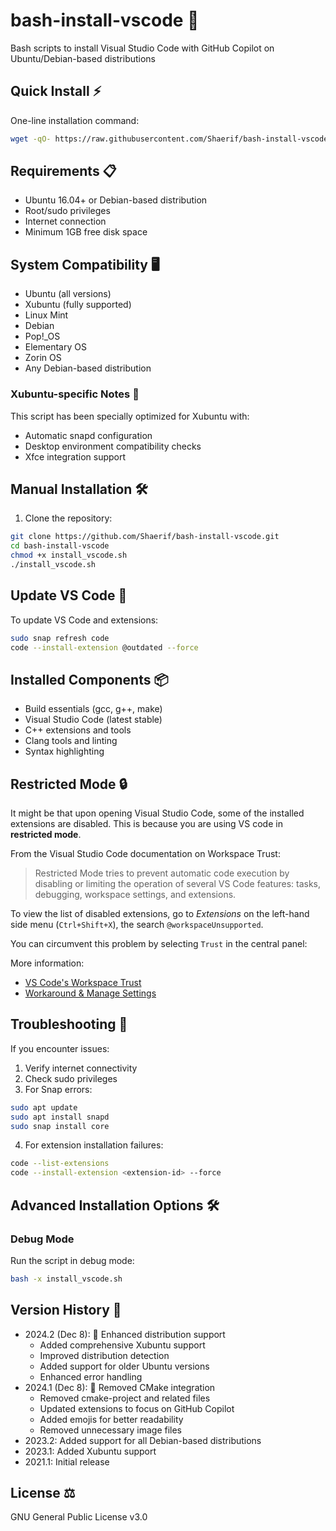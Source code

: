 # bash-install-vscode 🚀
Bash scripts to install Visual Studio Code with GitHub Copilot on Ubuntu/Debian-based distributions

## Quick Install ⚡
One-line installation command:
```bash
wget -qO- https://raw.githubusercontent.com/Shaerif/bash-install-vscode/refs/heads/main/install_vscode.sh | sudo bash
```

## Requirements 📋
- Ubuntu 16.04+ or Debian-based distribution 
- Root/sudo privileges
- Internet connection
- Minimum 1GB free disk space

## System Compatibility 🖥️
- Ubuntu (all versions)
- Xubuntu (fully supported) 
- Linux Mint
- Debian
- Pop!_OS
- Elementary OS
- Zorin OS
- Any Debian-based distribution

### Xubuntu-specific Notes 🎯
This script has been specially optimized for Xubuntu with:
- Automatic snapd configuration
- Desktop environment compatibility checks
- Xfce integration support

## Manual Installation 🛠️
1. Clone the repository:
```bash
git clone https://github.com/Shaerif/bash-install-vscode.git
cd bash-install-vscode
chmod +x install_vscode.sh
./install_vscode.sh
```

## Update VS Code 🔄
To update VS Code and extensions:
```bash
sudo snap refresh code
code --install-extension @outdated --force
```

## Installed Components 📦
- Build essentials (gcc, g++, make)
- Visual Studio Code (latest stable)
- C++ extensions and tools
- Clang tools and linting
- Syntax highlighting

## Restricted Mode 🔒

It might be that upon opening Visual Studio Code, some of the installed extensions are disabled. This is because you are using VS code in **restricted mode**. 

From the Visual Studio Code documentation on Workspace Trust:

> Restricted Mode tries to prevent automatic code execution by disabling or limiting the operation of several VS Code features: tasks, debugging, workspace settings, and extensions.

To view the list of disabled extensions, go to *Extensions* on the left-hand side menu (`Ctrl+Shift+X`), the search `@workspaceUnsupported`. 

You can circumvent this problem by selecting `Trust` in the central panel:

More information:

- [VS Code's Workspace Trust](https://code.visualstudio.com/docs/editor/workspace-trust)
- [Workaround & Manage Settings](https://stackoverflow.com/a/67940194)

## Troubleshooting 🔧
If you encounter issues:
1. Verify internet connectivity
2. Check sudo privileges
3. For Snap errors:
```bash
sudo apt update
sudo apt install snapd
sudo snap install core
```
4. For extension installation failures:
```bash
code --list-extensions
code --install-extension <extension-id> --force
```

## Advanced Installation Options 🛠️

### Debug Mode
Run the script in debug mode:
```bash
bash -x install_vscode.sh
```

## Version History 📅
- 2024.2 (Dec 8): 🔄 Enhanced distribution support
  - Added comprehensive Xubuntu support
  - Improved distribution detection
  - Added support for older Ubuntu versions
  - Enhanced error handling
- 2024.1 (Dec 8): 🎯 Removed CMake integration
  - Removed cmake-project and related files
  - Updated extensions to focus on GitHub Copilot
  - Added emojis for better readability
  - Removed unnecessary image files
- 2023.2: Added support for all Debian-based distributions
- 2023.1: Added Xubuntu support
- 2021.1: Initial release

## License ⚖️
GNU General Public License v3.0
